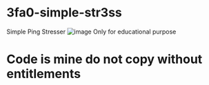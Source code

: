 # 3fa0-simple-str3ss
Simple Ping Stresser
![image](https://user-images.githubusercontent.com/98951386/175296159-b9d49073-ac0b-46ae-913f-02e7016b3560.png)
Only for educational purpose
# Code is mine do not copy without entitlements
